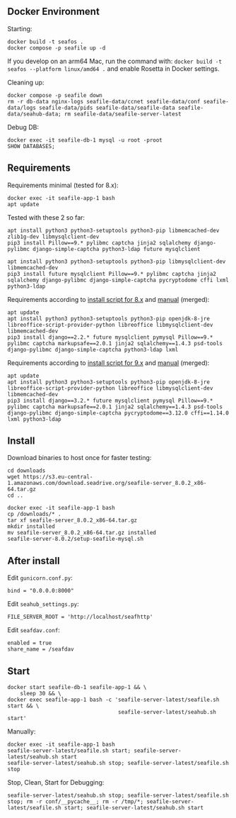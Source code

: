 ## Docker Environment

Starting:

```
docker build -t seafos .
docker compose -p seafile up -d
```

If you develop on an arm64 Mac, run the command with: `docker build -t seafos --platform linux/amd64 .` and enable Rosetta in Docker settings.

Cleaning up:

```
docker compose -p seafile down
rm -r db-data nginx-logs seafile-data/ccnet seafile-data/conf seafile-data/logs seafile-data/pids seafile-data/seafile-data seafile-data/seahub-data; rm seafile-data/seafile-server-latest
```

Debug DB:

```
docker exec -it seafile-db-1 mysql -u root -proot
SHOW DATABASES;
```

## Requirements

Requirements minimal (tested for 8.x):

```
docker exec -it seafile-app-1 bash
apt update
```

Tested with these 2 so far:

```
apt install python3 python3-setuptools python3-pip libmemcached-dev zlib1g-dev libmysqlclient-dev
pip3 install Pillow==9.* pylibmc captcha jinja2 sqlalchemy django-pylibmc django-simple-captcha python3-ldap future mysqlclient
```

```
apt install python3 python3-setuptools python3-pip libmysqlclient-dev libmemcached-dev
pip3 install future mysqlclient Pillow==9.* pylibmc captcha jinja2 sqlalchemy django-pylibmc django-simple-captcha pycryptodome cffi lxml python3-ldap 
```

Requirements according to [install script for 8.x](https://github.com/haiwen/seafile-server-installer) and [manual](https://manual.seafile.com/deploy/using_mysql/) (merged):

```
apt update
apt install python3 python3-setuptools python3-pip openjdk-8-jre libreoffice-script-provider-python libreoffice libmysqlclient-dev libmemcached-dev
pip3 install django==2.2.* future mysqlclient pymysql Pillow==9.* pylibmc captcha markupsafe==2.0.1 jinja2 sqlalchemy==1.4.3 psd-tools django-pylibmc django-simple-captcha python3-ldap lxml
```

Requirements according to [install script for 9.x](https://github.com/haiwen/seafile-server-installer) and [manual](https://manual.seafile.com/deploy/using_mysql/) (merged):

```
apt update
apt install python3 python3-setuptools python3-pip openjdk-8-jre libreoffice-script-provider-python libreoffice libmysqlclient-dev libmemcached-dev
pip3 install django==3.2.* future mysqlclient pymysql Pillow==9.* pylibmc captcha markupsafe==2.0.1 jinja2 sqlalchemy==1.4.3 psd-tools django-pylibmc django-simple-captcha pycryptodome==3.12.0 cffi==1.14.0 lxml python3-ldap 
```

## Install

Download binaries to host once for faster testing:

```
cd downloads
wget https://s3.eu-central-1.amazonaws.com/download.seadrive.org/seafile-server_8.0.2_x86-64.tar.gz
cd ..
```

```
docker exec -it seafile-app-1 bash
cp /downloads/* .
tar xf seafile-server_8.0.2_x86-64.tar.gz
mkdir installed
mv seafile-server_8.0.2_x86-64.tar.gz installed
seafile-server-8.0.2/setup-seafile-mysql.sh
```

## After install

Edit `gunicorn.conf.py`:

```
bind = "0.0.0.0:8000"
```

Edit `seahub_settings.py`:

```
FILE_SERVER_ROOT = 'http://localhost/seafhttp'
```

Edit `seafdav.conf`:

```
enabled = true
share_name = /seafdav
```

## Start

```
docker start seafile-db-1 seafile-app-1 && \
    sleep 30 && \
docker exec seafile-app-1 bash -c 'seafile-server-latest/seafile.sh start && \
                                   seafile-server-latest/seahub.sh start'
```

Manually:

```
docker exec -it seafile-app-1 bash
seafile-server-latest/seafile.sh start; seafile-server-latest/seahub.sh start
seafile-server-latest/seahub.sh stop; seafile-server-latest/seafile.sh stop
```

Stop, Clean, Start for Debugging:

```
seafile-server-latest/seahub.sh stop; seafile-server-latest/seafile.sh stop; rm -r conf/__pycache__; rm -r /tmp/*; seafile-server-latest/seafile.sh start; seafile-server-latest/seahub.sh start
```

